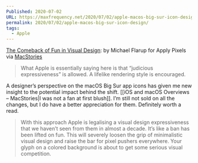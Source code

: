 ```yaml
---
Published: 2020-07-02
URL: https://maxfrequency.net/2020/07/02/apple-macos-big-sur-icon-design/
permalink: 2020/07/02/apple-macos-big-sur-icon-design/
tags:
  - Apple
---
```

[The Comeback of Fun in Visual Design](https://applypixels.com/blog/comeback): by Michael Flarup for Apply Pixels via [MacStories](https://www.macstories.net/linked/michael-flarup-on-big-surs-new-design/)

> What Apple is essentially saying here is that “judicious expressiveness” is allowed. A lifelike rendering style is encouraged.

A designer’s perspective on the macOS Big Sur app icons has given me new insight to the potential impact behind the shift. [[iOS and macOS Overviews – MacStories|I was not a fan at first blush]]. I’m still not sold on all the changes, but I do have a better appreciation for them. Definitely worth a read.

> With this approach Apple is legalising a visual design expressiveness that we haven’t seen from them in almost a decade. It’s like a ban has been lifted on fun. This will severely loosen the grip of minimalistic visual design and raise the bar for pixel pushers everywhere. Your glyph on a colored background is about to get some serious visual competition.
